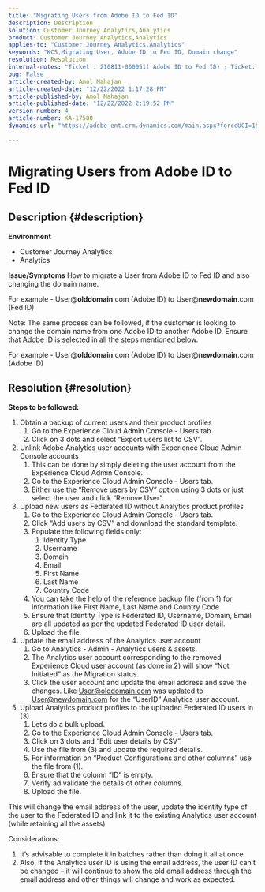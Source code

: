 ```yaml
---
title: "Migrating Users from Adobe ID to Fed ID"
description: Description
solution: Customer Journey Analytics,Analytics
product: Customer Journey Analytics,Analytics
applies-to: "Customer Journey Analytics,Analytics"
keywords: "KCS,Migrating User, Adobe ID to Fed ID, Domain change"
resolution: Resolution
internal-notes: "Ticket : 210811-000051( Adobe ID to Fed ID) ; Ticket: 210916-000306 (Adobe ID to Adobe ID)"
bug: False
article-created-by: Amol Mahajan
article-created-date: "12/22/2022 1:17:28 PM"
article-published-by: Amol Mahajan
article-published-date: "12/22/2022 2:19:52 PM"
version-number: 4
article-number: KA-17580
dynamics-url: "https://adobe-ent.crm.dynamics.com/main.aspx?forceUCI=1&pagetype=entityrecord&etn=knowledgearticle&id=c93576f4-fa81-ed11-81ac-6045bd006268"

---
```

# Migrating Users from Adobe ID to Fed ID

## Description {#description}

<b>Environment</b>
- Customer Journey Analytics
- Analytics



<b>Issue/Symptoms</b>
How to migrate a User from Adobe ID to Fed ID and also changing the domain name.

For example - User@<b>olddomain</b>.com (Adobe ID) to User@<b>newdomain</b>.com (Fed ID)



Note: The same process can be followed, if the customer is looking to change the domain name from one Adobe ID to another Adobe ID. Ensure that Adobe ID is selected in all the steps mentioned below.

For example - User@<b>olddomain</b>.com (Adobe ID) to User@<b>newdomain</b>.com (Adobe ID)


## Resolution {#resolution}

<b>Steps to be followed:</b>
1. Obtain a backup of current users and their product profiles
    1. Go to the Experience Cloud Admin Console - Users tab.
    2. Click on 3 dots and select “Export users list to CSV”.
2. Unlink Adobe Analytics user accounts with Experience Cloud Admin Console accounts
    1. This can be done by simply deleting the user account from the Experience Cloud Admin Console.
    2. Go to the Experience Cloud Admin Console - Users tab.
    3. Either use the “Remove users by CSV” option using 3 dots or just select the user and click “Remove User”.
3. Upload new users as Federated ID without Analytics product profiles
    1. Go to the Experience Cloud Admin Console - Users tab.
    2. Click “Add users by CSV” and download the standard template.
    3. Populate the following fields only:
        1. Identity Type
        2. Username
        3. Domain
        4. Email
        5. First Name
        6. Last Name
        7. Country Code
    4. You can take the help of the reference backup file (from 1) for information like First Name, Last Name and Country Code
    5. Ensure that Identity Type is Federated ID, Username, Domain, Email are all updated as per the updated Federated ID user detail.
    6. Upload the file.
4. Update the email address of the Analytics user account
    1. Go to Analytics - Admin - Analytics users & assets.
    2. The Analytics user account corresponding to the removed Experience Cloud user account (as done in 2) will show “Not Initiated” as the Migration status.
    3. Click the user account and update the email address and save the changes. Like User@olddomain.com was updated to User@newdomain.com for the “UserID” Analytics user account.
5. Upload Analytics product profiles to the uploaded Federated ID users in (3)
    1. Let’s do a bulk upload.
    2. Go to the Experience Cloud Admin Console - Users tab.
    3. Click on 3 dots and “Edit user details by CSV”.
    4. Use the file from (3) and update the required details.
    5. For information on “Product Configurations and other columns” use the file from (1).
    6. Ensure that the column “ID” is empty.
    7. Verify ad validate the details of other columns.
    8. Upload the file.




This will change the email address of the user, update the identity type of the user to the Federated ID and link it to the existing Analytics user account (while retaining all the assets).


Considerations:
1. It’s advisable to complete it in batches rather than doing it all at once.
2. Also, if the Analytics user ID is using the email address, the user ID can’t be changed – it will continue to show the old email address through the email address and other things will change and work as expected.

